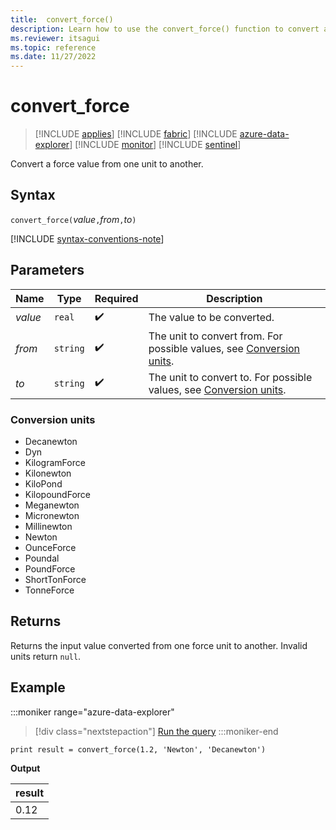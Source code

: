 ```yaml
---
title:  convert_force()
description: Learn how to use the convert_force() function to convert a force input value from one unit to another.
ms.reviewer: itsagui
ms.topic: reference
ms.date: 11/27/2022
---
```

# convert_force

> [!INCLUDE [applies](../includes/applies-to-version/applies.md)] [!INCLUDE [fabric](../includes/applies-to-version/fabric.md)] [!INCLUDE [azure-data-explorer](../includes/applies-to-version/azure-data-explorer.md)] [!INCLUDE [monitor](../includes/applies-to-version/monitor.md)] [!INCLUDE [sentinel](../includes/applies-to-version/sentinel.md)]

Convert a force value from one unit to another.

## Syntax

`convert_force(`*value*`,`*from*`,`*to*`)`

[!INCLUDE [syntax-conventions-note](../includes/syntax-conventions-note.md)]

## Parameters

| Name | Type | Required | Description |
|--|--|--|--|
| *value* | `real` |  :heavy_check_mark: | The value to be converted. |
| *from* | `string` |  :heavy_check_mark: | The unit to convert from. For possible values, see [Conversion units](#conversion-units). |
| *to* | `string` |  :heavy_check_mark: | The unit to convert to. For possible values, see [Conversion units](#conversion-units). |

### Conversion units

* Decanewton
* Dyn
* KilogramForce
* Kilonewton
* KiloPond
* KilopoundForce
* Meganewton
* Micronewton
* Millinewton
* Newton
* OunceForce
* Poundal
* PoundForce
* ShortTonForce
* TonneForce

## Returns

 Returns the input value converted from one force unit to another. Invalid units return `null`.

## Example

:::moniker range="azure-data-explorer"
> [!div class="nextstepaction"]
> <a href="https://dataexplorer.azure.com/clusters/help/databases/Samples?query=H4sIAAAAAAAAAysoyswrUShKLS7NKVGwVUjOzytLLSqJT8svSk7VMNQz0lFQ90stL8nPUweyXFKTE/MgPE0AhSGK6TkAAAA=" target="_blank">Run the query</a>
:::moniker-end

```kusto
print result = convert_force(1.2, 'Newton', 'Decanewton')
```

**Output**

|result|
|---|
|0.12|
